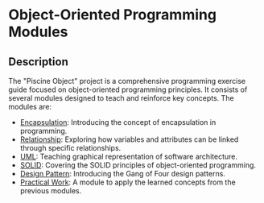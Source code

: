 # Object-Oriented Programming Modules


## Description
The "Piscine Object" project is a comprehensive programming exercise guide focused on object-oriented programming principles. It consists of several modules designed to teach and reinforce key concepts. The modules are:

- [Encapsulation](./Module%2000%20-%20Encapsulation): Introducing the concept of encapsulation in programming.
- [Relationship](./Module%2001%20-%20Relationship): Exploring how variables and attributes can be linked through specific relationships.
- [UML](./Module%2002%20-%20UML): Teaching graphical representation of software architecture.
- [SOLID](./): Covering the SOLID principles of object-oriented programming.
- [Design Pattern](./): Introducing the Gang of Four design patterns.
- [Practical Work](./): A module to apply the learned concepts from the previous modules.
